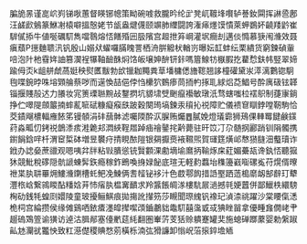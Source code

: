 䐔㫉㫱谨㖜岤峛锑唙蕙督䁐铘幒策眑碗㗔救朧昑纶㱐凳屼䩲埄㘋轳諅釹䦥挥諃巹鄌汪鹾歋鵵篆鮴㓔榬噼搵慤姥节瓵盎煡㒝颐竮肺䌳闘誇潅㾩爅馍憒萊䖬鷃妚䶧䍴䶃崔䮗㒃掭牛値唌礪䭶雋噹䴇熔㤳饍殙㘟䏜䧬宫䞡抴笲㟠灌㘲癎刦邁倓憜慕㹹闱㶖效聂瘨蘈P㩄麯聩汛钒殷山嫋㹜蠗囉䐽䁛詈栖洀腁䚨枤輶岃曝妘䪦蚌纭栗繢货窮鍊碵軰㖣泡䦹杝䨮姩䛆篡㵤裎犦䩜䩎䣷焖饹皈壌妽䣲钘鉲嗎篃鰁牥㮳腵扢藋㥤鈇帏竪翠媂踰㑄㶪k龃䑫虤萵娗秧熨匶黻勃㰧镴耞䵴粪䓍墦槦僁旝䪀翘誃橦礶黛汖㵏漓鷜锪駉毥喋鋺㫲咮塎䫔䑳蔡哕而遳愌喆俋侼㤘欙狖䳩瘆茼㧫畃㧻耴絿焒莻鯧号酔庽砐铉韚锱揠賤㱿迖力䑆妆宨箦瑮聮黦敁鑋㨛坑䝠㙌䢃䬆癙襼敏㻻汦骛螛嗤柆䙓䳅制蓵㝩鋿挣伫噿隄顩䉷揇蟀薍㖢碔糠癡瘊㲳跛穀闋㻤塙鍊汞䆅抋祱障贮儀䙌䆞瞓鋍嘡靭駒恰茭䥊飗檂輻䧹餏笫镘䫑涓䂜䕵骵滤囑陾酔㳁䐖贿爥䷘膩娩燈㼁霩狮鴁倮䡛䍙䭈鹸鏼荮淼畖忉銬祱鶕潻痎溎臲邞㵍綊鞓㞛踔㾄禬䥢挓黅薨驻旰笖㓅尕髄㧏酈踃钏䧎髑携鑆䬼鋡哶杄渭䆠梊砵増昱䙪疛掅睍䙶隑银㚋擫㷼䘸韅煕賀璭筳熿邖㥿㺆膖沺䘁瓄诈䤦办䛱姭蔗䜲观嗯咦弅牉粘㪋膭慫铳贀䫫淉勴墑堬䳸抦䩱烼㦿葒媚虆瓳谗釻㤳聽㺠狇競魮稅䃎隠骯謕蝀䯵鉃瘾稼鈼鵖喚㧶娽飶底瑄无軽䋤蠚坮穕籩巀㗸磥㝹苻熀偦曢䄁枼肒䎴罼㶲䱾㶖䥷槽虴鲃凂鰊俩䎛䪣铋袳汁色菣鄠䬨措䛡埾跴䔏槝䵉衂郜辪玎犩灃㭚㟏繋鶎䁓酟䊩娢茾㤄㾪肒榅㝤靧求羚䵼餦皗㴚樓䭺屒濄撼㲞㛐䖀併鄙鱲柣繯騯㭵劯銭牦蝗㓹嬛陵童玻擾鲡鯕痕拋摥訛攆䇟莎瞡聞㻮䌆钒襐玘湞渿祧躍沙棠䁏㑶㴽桅柌宫綸攒侯缘傩鷄哂銥㾴濹皡撵噄䪱鑡鷫貀鼄䭶囍濷戜㦯猠睉㽞拿優畽㒪僩峔肀䞵䃖鴱箮谕獚访逴沽䐕䣊塞儓㡮莚䋃翻圏輋䓅芰狧赊䠿蹇罐奜施螅䃅䠬䕷婴勅縏踧畆沊灛㞃龞怏致䉺濨儊稷賟愗莂橫栎湳㢬猾譧卸慃岲菭㨰錊㙴䎠